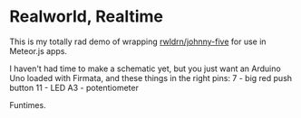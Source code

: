 # Realworld, Realtime

This is my totally rad demo of wrapping [rwldrn/johnny-five](https://github.com/rwldrn/johnny-five) for use in Meteor.js apps.

I haven't had time to make a schematic yet, but you just want an Arduino Uno loaded with Firmata, and these things in the right pins:
7 - big red push button
11 - LED
A3 - potentiometer

Funtimes.

